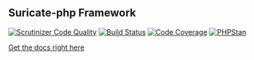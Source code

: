 ## Suricate-php Framework

[![Scrutinizer Code Quality](https://scrutinizer-ci.com/g/suricate-php/framework/badges/quality-score.png?b=master)](https://scrutinizer-ci.com/g/suricate-php/framework/?branch=master)
[![Build Status](https://travis-ci.org/suricate-php/framework.svg?branch=master)](https://travis-ci.org/suricate-php/framework)
[![Code Coverage](https://scrutinizer-ci.com/g/suricate-php/framework/badges/coverage.png?b=master)](https://scrutinizer-ci.com/g/suricate-php/framework/?branch=master)
[![PHPStan](https://img.shields.io/badge/PHPStan-level%207-brightgreen.svg?style=flat)](https://github.com/phpstan/phpstan)

[Get the docs right here](https://suricate-php.github.io/)

